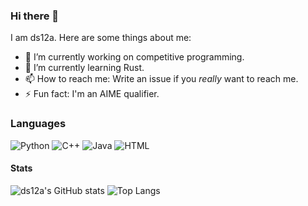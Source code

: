### Hi there 👋

I am ds12a. Here are some things about me:

- 🔭 I’m currently working on competitive programming.
- 🌱 I’m currently learning Rust.
- 📫 How to reach me: Write an issue if you *really* want to reach me.
- ⚡ Fun fact: I'm an AIME qualifier.

### Languages

![Python](https://img.shields.io/badge/-Python-4B8BBE?&logo=Python&logoColor=fff)
![C++](https://img.shields.io/badge/-C++-00599C?&logo=c%2b%2b)
![Java](https://img.shields.io/badge/Java-ED8B00?style=for-the-badge&logo=java&logoColor=white)
![HTML](https://img.shields.io/badge/HTML-239120?style=for-the-badge&logo=html5&logoColor=white)

#### Stats

![ds12a's GitHub stats](https://github-readme-stats.vercel.app/api?username=ds12a&show_icons=true&theme=codeSTACKr)
![Top Langs](https://github-readme-stats.vercel.app/api/top-langs/?username=ds12a&layout=compact&theme=codeSTACKr)
